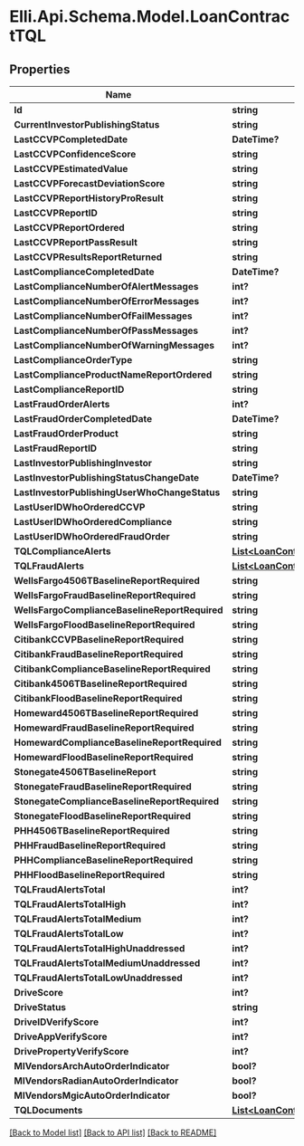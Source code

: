 # Elli.Api.Schema.Model.LoanContractTQL
## Properties

Name | Type | Description | Notes
------------ | ------------- | ------------- | -------------
**Id** | **string** |  | [optional] 
**CurrentInvestorPublishingStatus** | **string** |  | [optional] 
**LastCCVPCompletedDate** | **DateTime?** |  | [optional] 
**LastCCVPConfidenceScore** | **string** |  | [optional] 
**LastCCVPEstimatedValue** | **string** |  | [optional] 
**LastCCVPForecastDeviationScore** | **string** |  | [optional] 
**LastCCVPReportHistoryProResult** | **string** |  | [optional] 
**LastCCVPReportID** | **string** |  | [optional] 
**LastCCVPReportOrdered** | **string** |  | [optional] 
**LastCCVPReportPassResult** | **string** |  | [optional] 
**LastCCVPResultsReportReturned** | **string** |  | [optional] 
**LastComplianceCompletedDate** | **DateTime?** |  | [optional] 
**LastComplianceNumberOfAlertMessages** | **int?** |  | [optional] 
**LastComplianceNumberOfErrorMessages** | **int?** |  | [optional] 
**LastComplianceNumberOfFailMessages** | **int?** |  | [optional] 
**LastComplianceNumberOfPassMessages** | **int?** |  | [optional] 
**LastComplianceNumberOfWarningMessages** | **int?** |  | [optional] 
**LastComplianceOrderType** | **string** |  | [optional] 
**LastComplianceProductNameReportOrdered** | **string** |  | [optional] 
**LastComplianceReportID** | **string** |  | [optional] 
**LastFraudOrderAlerts** | **int?** |  | [optional] 
**LastFraudOrderCompletedDate** | **DateTime?** |  | [optional] 
**LastFraudOrderProduct** | **string** |  | [optional] 
**LastFraudReportID** | **string** |  | [optional] 
**LastInvestorPublishingInvestor** | **string** |  | [optional] 
**LastInvestorPublishingStatusChangeDate** | **DateTime?** |  | [optional] 
**LastInvestorPublishingUserWhoChangeStatus** | **string** |  | [optional] 
**LastUserIDWhoOrderedCCVP** | **string** |  | [optional] 
**LastUserIDWhoOrderedCompliance** | **string** |  | [optional] 
**LastUserIDWhoOrderedFraudOrder** | **string** |  | [optional] 
**TQLComplianceAlerts** | [**List&lt;LoanContractTQLTQLComplianceAlerts&gt;**](LoanContractTQLTQLComplianceAlerts.md) |  | [optional] 
**TQLFraudAlerts** | [**List&lt;LoanContractTQLTQLFraudAlerts&gt;**](LoanContractTQLTQLFraudAlerts.md) |  | [optional] 
**WellsFargo4506TBaselineReportRequired** | **string** |  | [optional] 
**WellsFargoFraudBaselineReportRequired** | **string** |  | [optional] 
**WellsFargoComplianceBaselineReportRequired** | **string** |  | [optional] 
**WellsFargoFloodBaselineReportRequired** | **string** |  | [optional] 
**CitibankCCVPBaselineReportRequired** | **string** |  | [optional] 
**CitibankFraudBaselineReportRequired** | **string** |  | [optional] 
**CitibankComplianceBaselineReportRequired** | **string** |  | [optional] 
**Citibank4506TBaselineReportRequired** | **string** |  | [optional] 
**CitibankFloodBaselineReportRequired** | **string** |  | [optional] 
**Homeward4506TBaselineReportRequired** | **string** |  | [optional] 
**HomewardFraudBaselineReportRequired** | **string** |  | [optional] 
**HomewardComplianceBaselineReportRequired** | **string** |  | [optional] 
**HomewardFloodBaselineReportRequired** | **string** |  | [optional] 
**Stonegate4506TBaselineReport** | **string** |  | [optional] 
**StonegateFraudBaselineReportRequired** | **string** |  | [optional] 
**StonegateComplianceBaselineReportRequired** | **string** |  | [optional] 
**StonegateFloodBaselineReportRequired** | **string** |  | [optional] 
**PHH4506TBaselineReportRequired** | **string** |  | [optional] 
**PHHFraudBaselineReportRequired** | **string** |  | [optional] 
**PHHComplianceBaselineReportRequired** | **string** |  | [optional] 
**PHHFloodBaselineReportRequired** | **string** |  | [optional] 
**TQLFraudAlertsTotal** | **int?** |  | [optional] 
**TQLFraudAlertsTotalHigh** | **int?** |  | [optional] 
**TQLFraudAlertsTotalMedium** | **int?** |  | [optional] 
**TQLFraudAlertsTotalLow** | **int?** |  | [optional] 
**TQLFraudAlertsTotalHighUnaddressed** | **int?** |  | [optional] 
**TQLFraudAlertsTotalMediumUnaddressed** | **int?** |  | [optional] 
**TQLFraudAlertsTotalLowUnaddressed** | **int?** |  | [optional] 
**DriveScore** | **int?** |  | [optional] 
**DriveStatus** | **string** |  | [optional] 
**DriveIDVerifyScore** | **int?** |  | [optional] 
**DriveAppVerifyScore** | **int?** |  | [optional] 
**DrivePropertyVerifyScore** | **int?** |  | [optional] 
**MIVendorsArchAutoOrderIndicator** | **bool?** |  | [optional] 
**MIVendorsRadianAutoOrderIndicator** | **bool?** |  | [optional] 
**MIVendorsMgicAutoOrderIndicator** | **bool?** |  | [optional] 
**TQLDocuments** | [**List&lt;LoanContractTQLTQLDocuments&gt;**](LoanContractTQLTQLDocuments.md) |  | [optional] 

[[Back to Model list]](../README.md#documentation-for-models) [[Back to API list]](../README.md#documentation-for-api-endpoints) [[Back to README]](../README.md)

